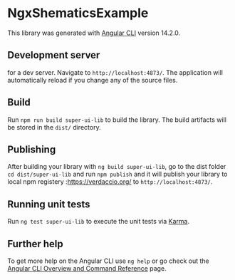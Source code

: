 # NgxShematicsExample

This library was generated with [Angular CLI](https://github.com/angular/angular-cli) version 14.2.0.
## Development server

 for a dev server. Navigate to `http://localhost:4873/`. The application will automatically reload if you change any of the source files.

## Build

Run `npm run build super-ui-lib` to build the library. The build artifacts will be stored in the `dist/` directory.

## Publishing

After building your library with `ng build super-ui-lib`, go to the dist folder `cd dist/super-ui-lib` and run `npm publish` and it will publish your library to local npm registery :https://verdaccio.org/ to `http://localhost:4873/`.

## Running unit tests

Run `ng test super-ui-lib` to execute the unit tests via [Karma](https://karma-runner.github.io).

## Further help

To get more help on the Angular CLI use `ng help` or go check out the [Angular CLI Overview and Command Reference](https://angular.io/cli) page.
